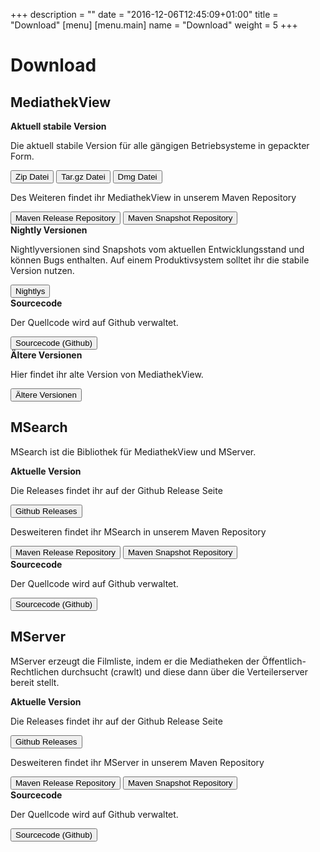 +++
description = ""
date = "2016-12-06T12:45:09+01:00"
title = "Download"
[menu]
    [menu.main]
        name = "Download"
        weight = 5
+++

# Download

## MediathekView


<div class="panel panel-default">
  <div class="panel-heading"><b>Aktuell stabile Version</b></div>
  <div class="panel-body">
    <p>Die aktuell stabile Version für alle gängigen Betriebsysteme in gepackter Form.</p>
    <a href="https://download.mediathekview.de/stabil/MediathekView-latest.zip"><button type="button" class="btn btn-primary btn-sm">Zip Datei</button></a>
    <a href="https://download.mediathekview.de/stabil/MediathekView-latest.tar.gz"><button type="button" class="btn btn-primary btn-sm">Tar.gz Datei</button></a>
    <a href="https://download.mediathekview.de/stabil/MediathekView-latest.dmg"><button type="button" class="btn btn-primary btn-sm">Dmg Datei</button></a>
    <br />
    <p>Des Weiteren findet ihr MediathekView in unserem Maven Repository</p>
    <a href="https://repo.mediathekview.de/#browse/browse/components:maven-releases"><button type="button" class="btn btn-primary btn-sm">Maven Release Repository</button></a>
    <a href="https://repo.mediathekview.de/#browse/browse/components:maven-snapshots"><button type="button" class="btn btn-primary btn-sm">Maven Snapshot Repository</button></a>
  </div>
</div>

<div class="panel panel-default">
  <div class="panel-heading"><b>Nightly Versionen</b></div>
  <div class="panel-body">
    <p>Nightlyversionen sind Snapshots vom aktuellen Entwicklungsstand und können Bugs enthalten. Auf einem Produktivsystem solltet ihr die stabile Version nutzen.</p>
    <a href="https://download.mediathekview.de/unstabil/"><button type="button" class="btn btn-primary btn-sm">Nightlys</button></a>
  </div>
</div>

<div class="panel panel-default">
  <div class="panel-heading"><b>Sourcecode</b></div>
  <div class="panel-body">
    <p>Der Quellcode wird auf Github verwaltet.</p>
    <a href="https://github.com/mediathekview/MediathekView"><button type="button" class="btn btn-primary btn-sm">Sourcecode (Github)</button></a>
  </div>
</div>

<div class="panel panel-default">
  <div class="panel-heading"><b>Ältere Versionen</b></div>
  <div class="panel-body">
    <p>Hier findet ihr alte Version von MediathekView.</p>
    <a href="https://download.mediathekview.de/stabil/"><button type="button" class="btn btn-primary btn-sm">Ältere Versionen</button></a>
  </div>
</div>

## MSearch

MSearch ist die Bibliothek für MediathekView und MServer.

<div class="panel panel-default">
  <div class="panel-heading"><b>Aktuelle Version</b></div>
  <div class="panel-body">
    <p>Die Releases findet ihr auf der Github Release Seite</p>
    <a href="https://github.com/mediathekview/MSearch/releases"><button type="button" class="btn btn-primary btn-sm">Github Releases</button></a>
    <br />
    <p>Desweiteren findet ihr MSearch in unserem Maven Repository</p>
    <a href="https://repo.mediathekview.de/#browse/browse/components:maven-releases"><button type="button" class="btn btn-primary btn-sm">Maven Release Repository</button></a>
    <a href="https://repo.mediathekview.de/#browse/browse/components:maven-snapshots"><button type="button" class="btn btn-primary btn-sm">Maven Snapshot Repository</button></a>
  </div>
</div>

<div class="panel panel-default">
  <div class="panel-heading"><b>Sourcecode</b></div>
  <div class="panel-body">
    <p>Der Quellcode wird auf Github verwaltet.</p>
    <a href="https://github.com/mediathekview/MSearch"><button type="button" class="btn btn-primary btn-sm">Sourcecode (Github)</button></a>
  </div>
</div>

## MServer

MServer erzeugt die Filmliste, indem er die Mediatheken der Öffentlich-Rechtlichen durchsucht (crawlt) und diese dann über die Verteilerserver bereit stellt.

<div class="panel panel-default">
  <div class="panel-heading"><b>Aktuelle Version</b></div>
  <div class="panel-body">
    <p>Die Releases findet ihr auf der Github Release Seite</p>
    <a href="https://github.com/mediathekview/MServer/releases"><button type="button" class="btn btn-primary btn-sm">Github Releases</button></a>
    <br />
    <p>Desweiteren findet ihr MServer in unserem Maven Repository</p>
    <a href="https://repo.mediathekview.de/#browse/browse/components:maven-releases"><button type="button" class="btn btn-primary btn-sm">Maven Release Repository</button></a>
    <a href="https://repo.mediathekview.de/#browse/browse/components:maven-snapshots"><button type="button" class="btn btn-primary btn-sm">Maven Snapshot Repository</button></a>
  </div>
</div>

<div class="panel panel-default">
  <div class="panel-heading"><b>Sourcecode</b></div>
  <div class="panel-body">
    <p>Der Quellcode wird auf Github verwaltet.</p>
    <a href="https://github.com/mediathekview/MServer"><button type="button" class="btn btn-primary btn-sm">Sourcecode (Github)</button></a>
  </div>
</div>
